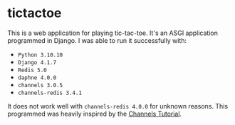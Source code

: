 # tictactoe

This is a web application for playing tic-tac-toe. It's an ASGI application programmed in Django. I was able to run it
successfully with:

* ```Python 3.10.10```
* ```Django 4.1.7```
* ```Redis 5.0```
* ```daphne 4.0.0```
* ```channels 3.0.5```
* ```channels-redis 3.4.1```

It does not work well with ```channels-redis 4.0.0``` for unknown reasons. This programmed was heavily inspired by the
[Channels Tutorial](https://channels.readthedocs.io/en/latest/tutorial).
